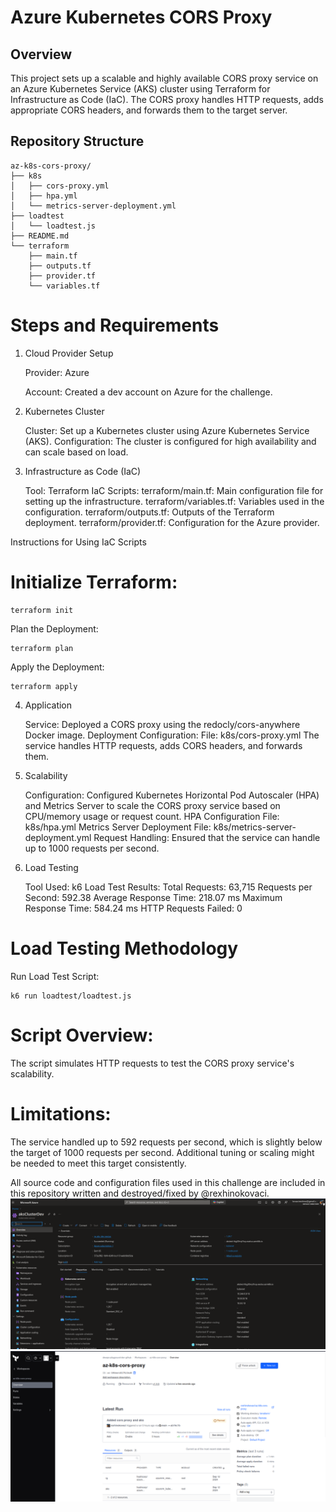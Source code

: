 # Azure Kubernetes CORS Proxy

## Overview

This project sets up a scalable and highly available CORS proxy service on an Azure Kubernetes Service (AKS) cluster using Terraform for Infrastructure as Code (IaC). The CORS proxy handles HTTP requests, adds appropriate CORS headers, and forwards them to the target server.

## Repository Structure

```
az-k8s-cors-proxy/
├── k8s
│   ├── cors-proxy.yml
│   ├── hpa.yml
│   └── metrics-server-deployment.yml
├── loadtest
│   └── loadtest.js
├── README.md
└── terraform
    ├── main.tf
    ├── outputs.tf
    ├── provider.tf
    └── variables.tf

```     
# Steps and Requirements
1. Cloud Provider Setup

    Provider: Azure

    Account: Created a dev account on Azure for the challenge.

2. Kubernetes Cluster

    Cluster: Set up a Kubernetes cluster using Azure Kubernetes Service (AKS).
    Configuration: The cluster is configured for high availability and can scale based on load.

3. Infrastructure as Code (IaC)

    Tool: Terraform
    IaC Scripts:
        terraform/main.tf: Main configuration file for setting up the infrastructure.
        terraform/variables.tf: Variables used in the configuration.
        terraform/outputs.tf: Outputs of the Terraform deployment.
        terraform/provider.tf: Configuration for the Azure provider.

Instructions for Using IaC Scripts

# Initialize Terraform:

```
terraform init
```   
Plan the Deployment:

```   
terraform plan
```   
Apply the Deployment:

```   
terraform apply
```   
4. Application

    Service: Deployed a CORS proxy using the redocly/cors-anywhere Docker image.
    Deployment Configuration:
        File: k8s/cors-proxy.yml
        The service handles HTTP requests, adds CORS headers, and forwards them.

5. Scalability

    Configuration: Configured Kubernetes Horizontal Pod Autoscaler (HPA) and Metrics Server to scale the CORS proxy service based on CPU/memory usage or request count.
    HPA Configuration File: k8s/hpa.yml
    Metrics Server Deployment File: k8s/metrics-server-deployment.yml
    Request Handling: Ensured that the service can handle up to 1000 requests per second.

6. Load Testing

    Tool Used: k6
    Load Test Results:
        Total Requests: 63,715
        Requests per Second: 592.38
        Average Response Time: 218.07 ms
        Maximum Response Time: 584.24 ms
        HTTP Requests Failed: 0

# Load Testing Methodology

Run Load Test Script:

```   
k6 run loadtest/loadtest.js

```   
# Script Overview:
The script simulates HTTP requests to test the CORS proxy service's scalability.

# Limitations:
The service handled up to 592 requests per second, which is slightly below the target of 1000 requests per second. Additional tuning or scaling might be needed to meet this target consistently.



All source code and configuration files used in this challenge are included in this repository written and destroyed/fixed by @rexhinokovaci.
![alt text](image.png)
![alt text](image-1.png)